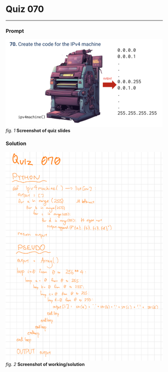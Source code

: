# Quiz 070
<hr>

### Prompt
![](images/quiz_070_slide.png)
*fig. 1* **Screenshot of quiz slides**

### Solution
![](images/quiz_070_solution.jpeg)
*fig. 2* **Screenshot of working/solution**